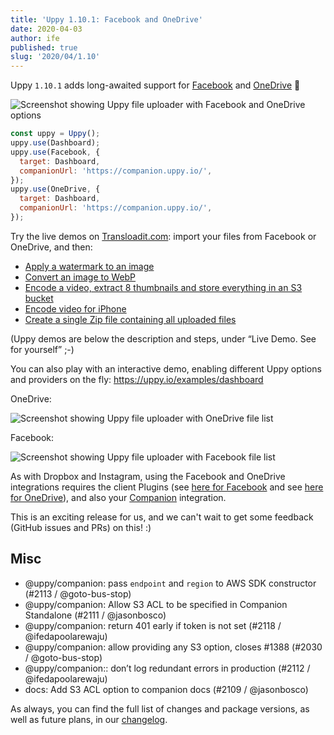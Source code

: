 ```yaml
---
title: 'Uppy 1.10.1: Facebook and OneDrive'
date: 2020-04-03
author: ife
published: true
slug: '2020/04/1.10'
---
```


Uppy `1.10.1` adds long-awaited support for [Facebook](/docs/facebook/) and
[OneDrive](/docs/onedrive/) 🎉

![Screenshot showing Uppy file uploader with Facebook and OneDrive options](/img/blog/1.10/uppy-facebook-onedrive.png)

```js
const uppy = Uppy();
uppy.use(Dashboard);
uppy.use(Facebook, {
  target: Dashboard,
  companionUrl: 'https://companion.uppy.io/',
});
uppy.use(OneDrive, {
  target: Dashboard,
  companionUrl: 'https://companion.uppy.io/',
});
```

Try the live demos on [Transloadit.com](https://transloadit.com): import your
files from Facebook or OneDrive, and then:

- [Apply a watermark to an image](https://transloadit.com/demos/image-manipulation/text-watermarking/)
- [Convert an image to WebP](https://transloadit.com/demos/image-manipulation/convert-to-webp/)
- [Encode a video, extract 8 thumbnails and store everything in an S3 bucket](https://transloadit.com/demos/file-exporting/store-encoding-and-thumbnails-on-s3/)
- [Encode video for iPhone](https://transloadit.com/demos/video-encoding/encode-for-apple-iphone-11-pro-max/)
- [Create a single Zip file containing all uploaded files](https://transloadit.com/demos/file-compressing/create-one-zip-file-containing-all-uploaded-files/)

(Uppy demos are below the description and steps, under “Live Demo. See for
yourself” ;-)

You can also play with an interactive demo, enabling different Uppy options and
providers on the fly: <https://uppy.io/examples/dashboard>

OneDrive:

![Screenshot showing Uppy file uploader with OneDrive file list](/img/blog/1.10/uppy-onedrive.png)

Facebook:

![Screenshot showing Uppy file uploader with Facebook file list](/img/blog/1.10/uppy-facebook.png)

<!--truncate-->

As with Dropbox and Instagram, using the Facebook and OneDrive integrations
requires the client Plugins (see [here for Facebook](/docs/facebook/) and see
[here for OneDrive](/docs/onedrive/)), and also your
[Companion](/docs/companion/#Options) integration.

This is an exciting release for us, and we can't wait to get some feedback
(GitHub issues and PRs) on this! :)

## Misc

- @uppy/companion: pass `endpoint` and `region` to AWS SDK constructor (#2113 /
  @goto-bus-stop)
- @uppy/companion: Allow S3 ACL to be specified in Companion Standalone (#2111 /
  @jasonbosco)
- @uppy/companion: return 401 early if token is not set (#2118 /
  @ifedapoolarewaju)
- @uppy/companion: allow providing any S3 option, closes #1388 (#2030 /
  @goto-bus-stop)
- @uppy/companion:: don’t log redundant errors in production (#2112 /
  @ifedapoolarewaju)
- docs: Add S3 ACL option to companion docs (#2109 / @jasonbosco)

As always, you can find the full list of changes and package versions, as well
as future plans, in our
[changelog](https://github.com/transloadit/uppy/blob/master/CHANGELOG.md).
